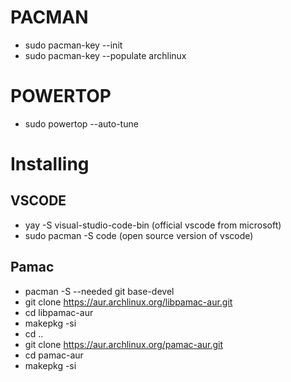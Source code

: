 # PACMAN
- sudo pacman-key --init
- sudo pacman-key --populate archlinux

# POWERTOP
- sudo powertop --auto-tune

# Installing

## VSCODE
- yay -S visual-studio-code-bin (official vscode from microsoft)
- sudo pacman -S code (open source version of vscode)

## Pamac
- pacman -S --needed git base-devel
- git clone https://aur.archlinux.org/libpamac-aur.git
- cd libpamac-aur
- makepkg -si
- cd ..
- git clone https://aur.archlinux.org/pamac-aur.git
- cd pamac-aur
- makepkg -si
